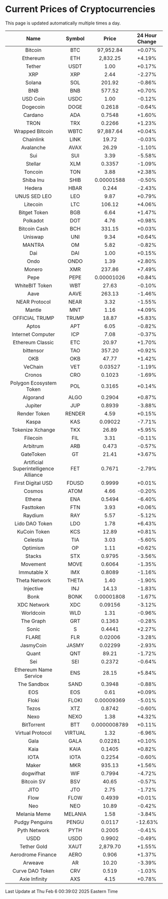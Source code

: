 # Current Prices of Cryptocurrencies
This page is updated automatically multiple times a day.

| Name | Symbol | Price | 24 Hour Change |
| :---: |:---:| :---: | :---: |
| Bitcoin | BTC | 97,952.84 | +0.07% |
| Ethereum | ETH | 2,832.25 | +4.19% |
| Tether | USDT | 1.00 | +0.17% |
| XRP | XRP | 2.44 | -2.27% |
| Solana | SOL | 201.92 | -0.86% |
| BNB | BNB | 577.52 | +0.70% |
| USD Coin | USDC | 1.00 | -0.12% |
| Dogecoin | DOGE | 0.2618 | -0.64% |
| Cardano | ADA | 0.7548 | +1.60% |
| TRON | TRX | 0.2266 | +1.23% |
| Wrapped Bitcoin | WBTC | 97,887.64 | +0.04% |
| Chainlink | LINK | 19.72 | -0.03% |
| Avalanche | AVAX | 26.29 | -1.10% |
| Sui | SUI | 3.39 | -5.58% |
| Stellar | XLM | 0.3357 | -1.09% |
| Toncoin | TON | 3.88 | +2.38% |
| Shiba Inu | SHIB | 0.00001588 | -0.50% |
| Hedera | HBAR | 0.244 | -2.43% |
| UNUS SED LEO | LEO | 9.87 | +0.79% |
| Litecoin | LTC | 106.12 | +4.06% |
| Bitget Token | BGB | 6.64 | +1.47% |
| Polkadot | DOT | 4.76 | +0.98% |
| Bitcoin Cash | BCH | 331.15 | +0.03% |
| Uniswap | UNI | 9.34 | +0.64% |
| MANTRA | OM | 5.82 | -0.82% |
| Dai | DAI | 1.00 | +0.15% |
| Ondo | ONDO | 1.39 | +2.80% |
| Monero | XMR | 237.86 | +7.49% |
| Pepe | PEPE | 0.00001026 | +0.84% |
| WhiteBIT Token | WBT | 27.63 | -0.10% |
| Aave | AAVE | 263.13 | -1.46% |
| NEAR Protocol | NEAR | 3.32 | -1.55% |
| Mantle | MNT | 1.16 | +4.09% |
| OFFICIAL TRUMP | TRUMP | 18.87 | +5.83% |
| Aptos | APT | 6.05 | -0.82% |
| Internet Computer | ICP | 7.08 | -0.37% |
| Ethereum Classic | ETC | 20.97 | +1.70% |
| bittensor | TAO | 357.20 | +0.92% |
| OKB | OKB | 47.77 | +1.42% |
| VeChain | VET | 0.03527 | -1.19% |
| Cronos | CRO | 0.1023 | -1.69% |
| Polygon Ecosystem Token | POL | 0.3165 | +0.14% |
| Algorand | ALGO | 0.2904 | +0.87% |
| Jupiter | JUP | 0.8939 | -3.88% |
| Render Token | RENDER | 4.59 | +0.15% |
| Kaspa | KAS | 0.09022 | -7.71% |
| Tokenize Xchange | TKX | 26.89 | +5.95% |
| Filecoin | FIL | 3.31 | -0.11% |
| Arbitrum | ARB | 0.473 | -0.57% |
| GateToken | GT | 21.41 | +3.67% |
| Artificial Superintelligence Alliance | FET | 0.7671 | -2.79% |
| First Digital USD | FDUSD | 0.9999 | +0.01% |
| Cosmos | ATOM | 4.66 | -0.20% |
| Ethena | ENA | 0.5494 | -6.40% |
| Fasttoken | FTN | 3.93 | +0.06% |
| Raydium | RAY | 5.57 | -5.12% |
| Lido DAO Token | LDO | 1.78 | +6.43% |
| KuCoin Token | KCS | 12.89 | +0.81% |
| Celestia | TIA | 3.03 | -5.60% |
| Optimism | OP | 1.11 | +0.62% |
| Stacks | STX | 0.9795 | -3.56% |
| Movement | MOVE | 0.6064 | -1.35% |
| Immutable X | IMX | 0.8089 | -1.16% |
| Theta Network | THETA | 1.40 | -1.90% |
| Injective | INJ | 14.13 | -1.83% |
| Bonk | BONK | 0.00001808 | -1.67% |
| XDC Network | XDC | 0.09156 | -3.12% |
| Worldcoin | WLD | 1.31 | -0.96% |
| The Graph | GRT | 0.1363 | -0.28% |
| Sonic | S | 0.4441 | +2.27% |
| FLARE | FLR | 0.02006 | -3.28% |
| JasmyCoin | JASMY | 0.02299 | -2.93% |
| Quant | QNT | 89.21 | -1.72% |
| Sei | SEI | 0.2372 | -0.64% |
| Ethereum Name Service | ENS | 28.15 | +5.84% |
| The Sandbox | SAND | 0.3948 | -0.88% |
| EOS | EOS | 0.61 | +0.09% |
| Floki | FLOKI | 0.00009369 | -5.01% |
| Tezos | XTZ | 0.8742 | -0.60% |
| Nexo | NEXO | 1.38 | +4.32% |
| BitTorrent | BTT | 0.0000008789 | +0.11% |
| Virtual Protocol | VIRTUAL | 1.32 | -6.96% |
| Gala | GALA | 0.02281 | +0.10% |
| Kaia | KAIA | 0.1405 | +0.82% |
| IOTA | IOTA | 0.2254 | -0.60% |
| Maker | MKR | 935.13 | +1.56% |
| dogwifhat | WIF | 0.7994 | -4.72% |
| Bitcoin SV | BSV | 40.65 | -0.57% |
| JITO | JTO | 2.75 | -1.72% |
| Flow | FLOW | 0.4939 | +0.01% |
| Neo | NEO | 10.89 | -0.42% |
| Melania Meme | MELANIA | 1.58 | -3.84% |
| Pudgy Penguins | PENGU | 0.0117 | -12.63% |
| Pyth Network | PYTH | 0.2005 | -0.41% |
| USDD | USDD | 0.9902 | -0.49% |
| Tether Gold | XAUT | 2,879.70 | +1.55% |
| Aerodrome Finance | AERO | 0.906 | +1.37% |
| Arweave | AR | 10.20 | -3.39% |
| Curve DAO Token | CRV | 0.519 | -1.03% |
| Axie Infinity | AXS | 4.15 | +0.78% |

Last Update at Thu Feb  6 00:39:02 2025 Eastern Time